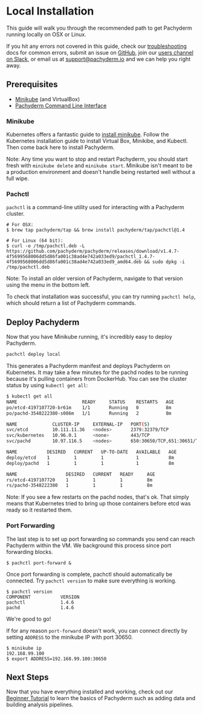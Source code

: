 # Local Installation
This guide will walk you through the recommended path to get Pachyderm running locally on OSX or Linux.

If you hit any errors not covered in this guide, check our [troubleshooting](http://pachyderm.readthedocs.io/en/stable/getting_started/troubleshooting.html) docs for common errors, submit an issue on [GitHub](https://github.com/pachyderm/pachyderm), join our [users channel on Slack](http://slack.pachyderm.io/), or email us at [support@pachyderm.io](mailto:support@pachyderm.io) and we can help you right away.

## Prerequisites
- [Minikube](#minikube) (and VirtualBox)
- [Pachyderm Command Line Interface](#pachctl)

### Minikube

Kubernetes offers a fantastic guide to [install minikube](http://kubernetes.io/docs/getting-started-guides/minikube). Follow the Kubernetes installation guide to install Virtual Box, Minikibe, and Kubectl. Then come back here to install Pachyderm.

Note: Any time you want to stop and restart Pachyderm, you should start fresh with `minikube delete` and `minikube start`. Minikube isn't meant to be a production environment and doesn't handle being restarted well without a full wipe. 

### Pachctl

`pachctl` is a command-line utility used for interacting with a Pachyderm cluster.


```shell
# For OSX:
$ brew tap pachyderm/tap && brew install pachyderm/tap/pachctl@1.4

# For Linux (64 bit):
$ curl -o /tmp/pachctl.deb -L https://github.com/pachyderm/pachyderm/releases/download/v1.4.7-4f5699568006dd5d86fa001c38ad4e742a033ed9/pachctl_1.4.7-4f5699568006dd5d86fa001c38ad4e742a033ed9_amd64.deb && sudo dpkg -i /tmp/pachctl.deb
```


Note: To install an older version of Pachyderm, navigate to that version using the menu in the bottom left. 

To check that installation was successful, you can try running `pachctl help`, which should return a list of Pachyderm commands.

## Deploy Pachyderm
Now that you have Minikube running, it's incredibly easy to deploy Pachyderm.

```sh
pachctl deploy local
```
This generates a Pachyderm manifest and deploys Pachyderm on Kubernetes. It may take a few minutes for the pachd nodes to be running because it's pulling containers from DockerHub. You can see the cluster status by using `kubectl get all`:

```sh
$ kubectl get all
NAME                        READY     STATUS    RESTARTS   AGE
po/etcd-4197107720-br61m    1/1       Running   0          8m
po/pachd-3548222380-s086m   1/1       Running   2          8m

NAME             CLUSTER-IP     EXTERNAL-IP   PORT(S)                       AGE
svc/etcd         10.111.11.36   <nodes>       2379:32379/TCP                8m
svc/kubernetes   10.96.0.1      <none>        443/TCP                       10m
svc/pachd        10.97.116.5    <nodes>       650:30650/TCP,651:30651/TCP   8m

NAME           DESIRED   CURRENT   UP-TO-DATE   AVAILABLE   AGE
deploy/etcd    1         1         1            1           8m
deploy/pachd   1         1         1            1           8m

NAME                  DESIRED   CURRENT   READY     AGE
rs/etcd-4197107720    1         1         1         8m
rs/pachd-3548222380   1         1         1         8m
```
Note: If you see a few restarts on the pachd nodes, that's ok. That simply means that Kubernetes tried to bring up those containers before etcd was ready so it restarted them.

### Port Forwarding

The last step is to set up port forwarding so commands you send can reach Pachyderm within the VM. We background this process since port forwarding blocks.

```shell
$ pachctl port-forward &
```

Once port forwarding is complete, pachctl should automatically be connected. Try `pachctl version` to make sure everything is working.

```shell
$ pachctl version
COMPONENT           VERSION
pachctl             1.4.6
pachd               1.4.6
```
We're good to go!

If for any reason `port-forward` doesn't work, you can connect directly by setting `ADDRESS` to the minikube IP with port 30650. 

```
$ minikube ip
192.168.99.100
$ export ADDRESS=192.168.99.100:30650
```

## Next Steps

Now that you have everything installed and working, check out our [Beginner Tutorial](./beginner_tutorial.html) to learn the basics of Pachyderm such as adding data and building analysis pipelines.



